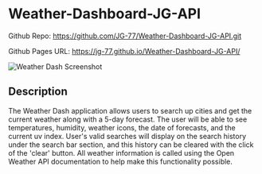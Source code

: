 # Weather-Dashboard-JG-API

Github Repo: https://github.com/JG-77/Weather-Dashboard-JG-API.git

Github Pages URL: https://jg-77.github.io/Weather-Dashboard-JG-API/

![Weather Dash Screenshot](https://user-images.githubusercontent.com/76461629/115128337-ff771280-9f91-11eb-9f11-d7770a8b7a40.png)

## Description 

The Weather Dash application allows users to search up cities and get the current weather along with a 5-day forecast. The user will be able to see temperatures, humidity, weather icons, the date of forecasts, and the current uv index. User's valid searches will display on the search history under the search bar section, and this history can be cleared with the click of the 'clear' button. All weather information is called using the Open Weather API documentation to help make this functionality possible.
